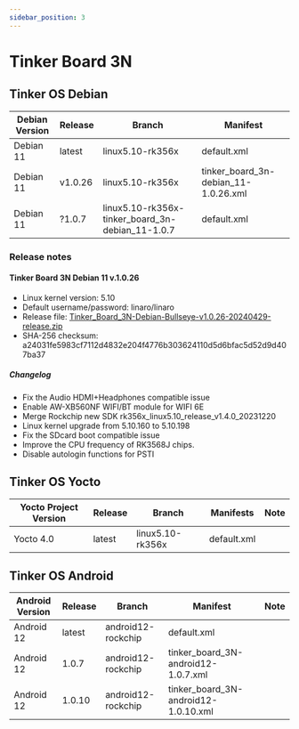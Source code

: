 ```yaml
---
sidebar_position: 3
---
```


# Tinker Board 3N
## Tinker OS Debian
|Debian Version|Release|Branch|Manifest|
|-|-|-|-|
|Debian 11|latest|linux5.10-rk356x|default.xml|
|Debian 11|v1.0.26|linux5.10-rk356x|tinker_board_3n-debian_11-1.0.26.xml|
|Debian 11|?1.0.7|linux5.10-rk356x-tinker_board_3n-debian_11-1.0.7|default.xml|Since there are some fixes needed for building, please use the default manifest for this branch to download the code for this release.|

### Release notes
#### Tinker Board 3N Debian 11 v.1.0.26
- Linux kernel version: 5.10
- Default username/password: linaro/linaro
- Release file: [Tinker_Board_3N-Debian-Bullseye-v1.0.26-20240429-release.zip](https://dlcdnets.asus.com/pub/ASUS/Embedded_IPC/Tinker%20Board%203N/Tinker_Board_3N-Debian-Bullseye-v1.0.26-20240429-release.zip?model=Tinker%20Board%203N)
- SHA-256 checksum: a24031fe5983cf7112d4832e204f4776b303624110d5d6bfac5d52d9d407ba37

##### Changelog
- Fix the Audio HDMI+Headphones compatible issue
- Enable AW-XB560NF WIFI/BT module for WIFI 6E
- Merge Rockchip new SDK rk356x_linux5.10_release_v1.4.0_20231220
- Linux kernel upgrade from 5.10.160 to 5.10.198
- Fix the SDcard boot compatible issue
- Improve the CPU frequency of RK3568J chips.
- Disable autologin functions for PSTI

## Tinker OS Yocto
|Yocto Project Version|Release|Branch|Manifests|Note|
|-|-|-|-|-|
|Yocto 4.0|latest|linux5.10-rk356x|default.xml|

## Tinker OS Android
|Android Version|Release|Branch|Manifest|Note|
|-|-|-|-|-|
|Android 12|latest|android12-rockchip|default.xml||
|Android 12|1.0.7|android12-rockchip|tinker_board_3N-android12-1.0.7.xml||
|Android 12|1.0.10|android12-rockchip|tinker_board_3N-android12-1.0.10.xml||
